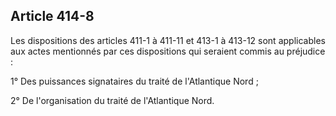 Article 414-8
----
Les dispositions des articles 411-1 à 411-11 et 413-1 à 413-12 sont applicables
aux actes mentionnés par ces dispositions qui seraient commis au préjudice :

1° Des puissances signataires du traité de l'Atlantique Nord ;

2° De l'organisation du traité de l'Atlantique Nord.
